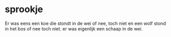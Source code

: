 # sprookje

Er was eens een koe
die stondt in de wei
of nee, toch niet
en een wolf stond in het bos of nee toch niet. er was eigenlijk een schaap in de wei.

